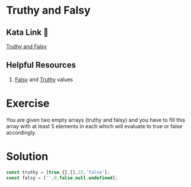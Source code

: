 # Truthy and Falsy

## Kata Link 🥋

[Truthy and Falsy](https://www.codewars.com/kata/595c2988d946a13298000157/train/javascript)

## Helpful Resources

1. [Falsy](https://developer.mozilla.org/en-US/docs/Glossary/Falsy) and [Truthy](https://developer.mozilla.org/en-US/docs/Glossary/Truthy) values

# Exercise
You are given two empty arrays (truthy and falsy) and you have to fill this array with at least 5 elements in each which will evaluate to true or false accordingly.

# Solution
```js
const truthy = [true,{},[],23,'false'];
const falsy = ['',0,false,null,undefined];
```